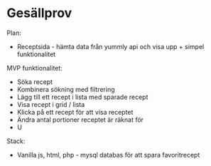 # Gesällprov

Plan:
- Receptsida - hämta data från yummly api och visa upp + simpel funktionalitet

MVP funktionalitet:
- Söka recept
- Kombinera sökning med filtrering
- Lägg till ett recept i lista med sparade recept
- Visa recept i grid / lista
- Klicka på ett recept för att visa receptet
- Ändra antal portioner receptet är räknat för
- U

Stack:
- Vanilla js, html, php - mysql databas för att spara favoritrecept
